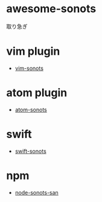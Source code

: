 # awesome-sonots
取り急ぎ

# vim plugin

- [vim-sonots](https://github.com/mattn/vim-sonots)

# atom plugin

- [atom-sonots](https://github.com/hokaccha/atom-sonots)
 
# swift

- [swift-sonots](https://github.com/punytan/swift-sonots)


# npm
- [node-sonots-san](https://github.com/watilde/node-sonots-san)
